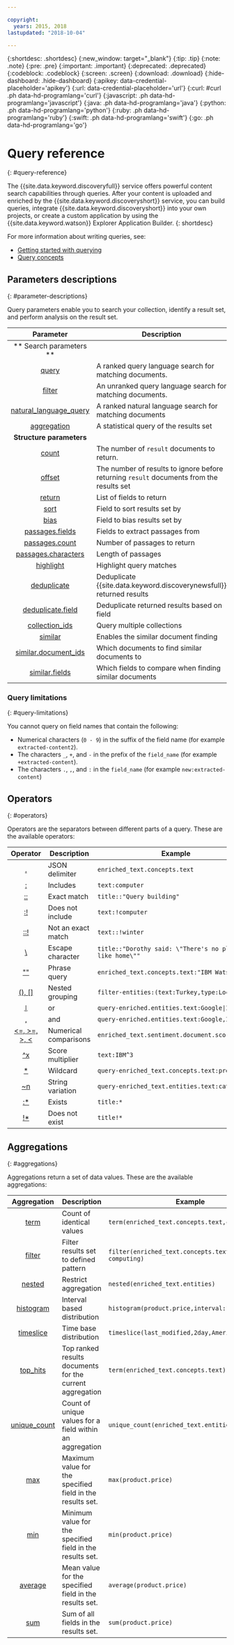 ```yaml
---

copyright:
  years: 2015, 2018
lastupdated: "2018-10-04"

---
```


{:shortdesc: .shortdesc}
{:new_window: target="_blank"}
{:tip: .tip}
{:note: .note}
{:pre: .pre}
{:important: .important}
{:deprecated: .deprecated}
{:codeblock: .codeblock}
{:screen: .screen}
{:download: .download}
{:hide-dashboard: .hide-dashboard}
{:apikey: data-credential-placeholder='apikey'} 
{:url: data-credential-placeholder='url'}
{:curl: #curl .ph data-hd-programlang='curl'}
{:javascript: .ph data-hd-programlang='javascript'}
{:java: .ph data-hd-programlang='java'}
{:python: .ph data-hd-programlang='python'}
{:ruby: .ph data-hd-programlang='ruby'}
{:swift: .ph data-hd-programlang='swift'}
{:go: .ph data-hd-programlang='go'}

# Query reference
{: #query-reference}

The {{site.data.keyword.discoveryfull}} service offers powerful content search capabilities through queries. After your content is uploaded and enriched by the {{site.data.keyword.discoveryshort}} service, you can build queries, integrate {{site.data.keyword.discoveryshort}} into your own projects, or create a custom application by using the {{site.data.keyword.watson}} Explorer Application Builder.
{: shortdesc}

For more information about writing queries, see:
- [Getting started with querying](/docs/services/discovery/getting-started-query.html)
- [Query concepts](/docs/services/discovery/using.html)

## Parameters descriptions
{: #parameter-descriptions}

Query parameters enable you to search your collection, identify a result set, and perform analysis on the result set.


| Parameter | Description | Example |
|:-------------------:|------------------------------------------------------------|--------------------------------|
|** Search parameters **|  |  |
| [query](/docs/services/discovery/query-parameters.html#query) | A ranked query language search for matching documents. | `query=bees` |
| [filter](/docs/services/discovery/query-parameters.html#filter) | An unranked query language search for matching documents. | `filter=bees` |
| [natural_language_query](/docs/services/discovery/query-parameters.html#nlq) | A ranked natural language search for matching documents | `natural_language_query="How do bees fly"` |
| [aggregation](/docs/services/discovery/query-parameters.html#aggregation) | A statistical query of the results set | `aggregation=term(enriched_text.entities.type)` |
| **Structure parameters** | | |
| [count](/docs/services/discovery/query-parameters.html#count) | The number of `result` documents to return. | `count=15` |
| [offset](/docs/services/discovery/query-parameters.html#offset) | The number of results to ignore before returning `result` documents from the results set | `offset=100` |
| [return](/docs/services/discovery/query-parameters.html#return) | List of fields to return | `return=title,url` |
| [sort](/docs/services/discovery/query-parameters.html#sort) | Field to sort results set by | `sort=enriched_text.sentiment.document.score` |
| [bias](/docs/services/discovery/query-parameters.html#bias) | Field to bias results set by | `bias=publication_date` |
| [passages.fields](/docs/services/discovery/query-parameters.html#passages_fields) | Fields to extract passages from | `passages=true&passages.fields=text,abstract,conclusion` |
| [passages.count](/docs/services/discovery/query-parameters.html#passages_count) | Number of passages to return | `passages=true&passages.count=6` |
| [passages.characters](/docs/services/discovery/query-parameters.html#passages_characters) | Length of passages | `passages=true&passages.characters=144` |
| [highlight](/docs/services/discovery/query-parameters.html#highlight) | Highlight query matches | `highlight=true` |
| [deduplicate](/docs/services/discovery/query-parameters.html#deduplicate) | Deduplicate {{site.data.keyword.discoverynewsfull}} returned results | `deduplicate=true` |
| [deduplicate.field](/docs/services/discovery/query-parameters.html#deduplicate_field) | Deduplicate returned results based on field | `deduplicate.field=title` |
| [collection_ids](/docs/services/discovery/query-parameters.html#collection_ids) | Query multiple collections | `collection_ids={1},{2},{3}` |
| [similar](/docs/services/discovery/query-parameters.html#similar) | Enables the similar document finding | `similar=true` |
| [similar.document_ids](/docs/services/discovery/query-parameters.html#similar_document_ids) | Which documents to find similar documents to | `similar.document_ids={id1},{id2}` |
| [similar.fields](/docs/services/discovery/query-parameters.html#similar_fields) | Which fields to compare when finding similar documents | `similar.fields=text,title` |

### Query limitations
{: #query-limitations}

You cannot query on field names that contain the following:
- Numerical characters (`0 - 9`) in the suffix of the field name (for example `extracted-content2`).
- The characters `_`, `+`, and `-` in the prefix of the `field_name` (for example `+extracted-content`).
- The characters `.`, `,`, and `:` in the `field_name` (for example `new:extracted-content`)

## Operators
{: #operators}

Operators are the separators between different parts of a query. These are the available operators:

| Operator | Description | Example |
|:-------------------:|------------------------------------------------------------|--------------------------------|
| [.](/docs/services/discovery/query-operators.html#delimiter) | JSON delimiter | `enriched_text.concepts.text` |
| [:](/docs/services/discovery/query-operators.html#includes) | Includes | `text:computer` |
| [::](/docs/services/discovery/query-operators.html#match) | Exact match | `title::"Query building"` |
| [:!](/docs/services/discovery/query-operators.html#notinclude) | Does not include | `text:!computer` |
| [::!](/docs/services/discovery/query-operators.html#notamatch) | Not an exact match | `text::!winter` |
| [\\](/docs/services/discovery/query-operators.html#escape) | Escape character | `title::"Dorothy said: \"There's no place like home\""` |
| [""](/docs/services/discovery/query-operators.html#phrase) | Phrase query | `enriched_text.concepts.text:"IBM Watson"` |
| [(), \[\]](/docs/services/discovery/query-operators.html#nestedquery) | Nested grouping | `filter-entities:(text:Turkey,type:Location)` |
| [<code>&#124;</code>](/docs/services/discovery/query-operators.html#or) | or | <code>query-enriched.entities.text:Google&#124;IBM</code> |
| [,](/docs/services/discovery/query-operators.html#and) | and | `query-enriched.entities.text:Google,IBM` |
| [<=, >=, >, <](/docs/services/discovery/query-operators.html#comparisons) | Numerical comparisons |  `enriched_text.sentiment.document.score>0.679`     |
| [^x](/docs/services/discovery/query-operators.html#multiplier) | Score multiplier | `text:IBM^3` |
| [*](/docs/services/discovery/query-operators.html#wildcard) | Wildcard | `query-enriched_text.concepts.text:pre*` |
| [~n](/docs/services/discovery/query-operators.html#variation) | String variation | `query-enriched_text.entities.text:cat~1` |
| [:*](/docs/services/discovery/query-operators.html#exists) | Exists | `title:*` |
| [!*](/docs/services/discovery/query-operators.html#dnexist) | Does not exist | `title!*` |

## Aggregations
{: #aggregations}

Aggregations return a set of data values. These are the available aggregations:

| Aggregation | Description | Example |
|:-------------------:|------------------------------------------------------------|--------------------------------|
| [term](/docs/services/discovery/query-aggregations.html#term) | Count of identical values | `term(enriched_text.concepts.text,count:10)` |
| [filter](/docs/services/discovery/query-aggregations.html#aggfilter) | Filter results set to defined pattern | `filter(enriched_text.concepts.text:cloud computing)`
| [nested](/docs/services/discovery/query-aggregations.html#nested) | Restrict aggregation | `nested(enriched_text.entities)` |
| [histogram](/docs/services/discovery/query-aggregations.html#histogram) | Interval based distribution | `histogram(product.price,interval:1)` |
| [timeslice](/docs/services/discovery/query-aggregations.html#timeslice) | Time base distribution | `timeslice(last_modified,2day,America/New York)` |
| [top_hits](/docs/services/discovery/query-aggregations.html#top_hits) | Top ranked results documents for the current aggregation | `term(enriched_text.concepts.text).top_hits(10)` |
| [unique_count](/docs/services/discovery/query-aggregations.html#unique_count) | Count of unique values for a field within an aggregation | `unique_count(enriched_text.entities.type)` |
| [max](/docs/services/discovery/query-aggregations.html#max) | Maximum value for the specified field in the results set. | `max(product.price)` |
| [min](/docs/services/discovery/query-aggregations.html#min) | Minimum value for the specified field in the results set. | `min(product.price)` |
| [average](/docs/services/discovery/query-aggregations.html#average) |Mean value for the specified field in the results set. | `average(product.price)` |
| [sum](/docs/services/discovery/query-aggregations.html#sum) | Sum of all fields in the results set. | `sum(product.price)` |
